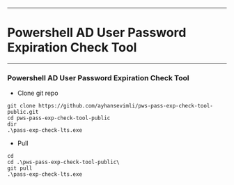 **********************************************************************************************************
#
# Powershell AD User Password Expiration Check Tool
**********************************************************************************************************

### Powershell AD User Password Expiration Check Tool
* Clone git repo
```
git clone https://github.com/ayhansevimli/pws-pass-exp-check-tool-public.git
cd pws-pass-exp-check-tool-public
dir
.\pass-exp-check-lts.exe
```
* Pull
```
cd
cd .\pws-pass-exp-check-tool-public\
git pull
.\pass-exp-check-lts.exe
```
